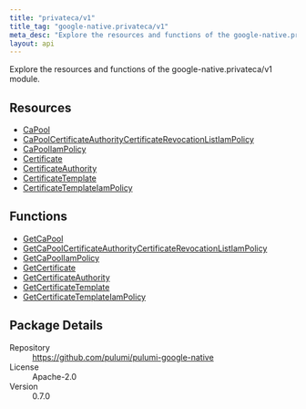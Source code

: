 ```yaml
---
title: "privateca/v1"
title_tag: "google-native.privateca/v1"
meta_desc: "Explore the resources and functions of the google-native.privateca/v1 module."
layout: api
---
```


<!-- WARNING: this file was generated by Pulumi Docs Generator. -->
<!-- Do not edit by hand unless you're certain you know what you are doing! -->

Explore the resources and functions of the google-native.privateca/v1 module.

<h2 id="resources">Resources</h2>
<ul class="api">
    <li><a href="capool" title="CaPool"><span class="symbol resource"></span>CaPool</a></li>
    <li><a href="capoolcertificateauthoritycertificaterevocationlistiampolicy" title="CaPoolCertificateAuthorityCertificateRevocationListIamPolicy"><span class="symbol resource"></span>CaPoolCertificateAuthorityCertificateRevocationListIamPolicy</a></li>
    <li><a href="capooliampolicy" title="CaPoolIamPolicy"><span class="symbol resource"></span>CaPoolIamPolicy</a></li>
    <li><a href="certificate" title="Certificate"><span class="symbol resource"></span>Certificate</a></li>
    <li><a href="certificateauthority" title="CertificateAuthority"><span class="symbol resource"></span>CertificateAuthority</a></li>
    <li><a href="certificatetemplate" title="CertificateTemplate"><span class="symbol resource"></span>CertificateTemplate</a></li>
    <li><a href="certificatetemplateiampolicy" title="CertificateTemplateIamPolicy"><span class="symbol resource"></span>CertificateTemplateIamPolicy</a></li>
</ul>

<h2 id="functions">Functions</h2>
<ul class="api">
    <li><a href="getcapool" title="GetCaPool"><span class="symbol function"></span>GetCaPool</a></li>
    <li><a href="getcapoolcertificateauthoritycertificaterevocationlistiampolicy" title="GetCaPoolCertificateAuthorityCertificateRevocationListIamPolicy"><span class="symbol function"></span>GetCaPoolCertificateAuthorityCertificateRevocationListIamPolicy</a></li>
    <li><a href="getcapooliampolicy" title="GetCaPoolIamPolicy"><span class="symbol function"></span>GetCaPoolIamPolicy</a></li>
    <li><a href="getcertificate" title="GetCertificate"><span class="symbol function"></span>GetCertificate</a></li>
    <li><a href="getcertificateauthority" title="GetCertificateAuthority"><span class="symbol function"></span>GetCertificateAuthority</a></li>
    <li><a href="getcertificatetemplate" title="GetCertificateTemplate"><span class="symbol function"></span>GetCertificateTemplate</a></li>
    <li><a href="getcertificatetemplateiampolicy" title="GetCertificateTemplateIamPolicy"><span class="symbol function"></span>GetCertificateTemplateIamPolicy</a></li>
</ul>

<h2 id="package-details">Package Details</h2>
<dl class="package-details">
	<dt>Repository</dt>
	<dd><a href="https://github.com/pulumi/pulumi-google-native">https://github.com/pulumi/pulumi-google-native</a></dd>
	<dt>License</dt>
	<dd>Apache-2.0</dd>
	<dt>Version</dt>
	<dd>0.7.0</dd>
</dl>

